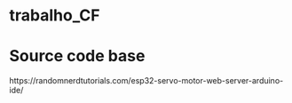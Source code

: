 # trabalho_CF

<h1>Source code base</h1>
https://randomnerdtutorials.com/esp32-servo-motor-web-server-arduino-ide/
